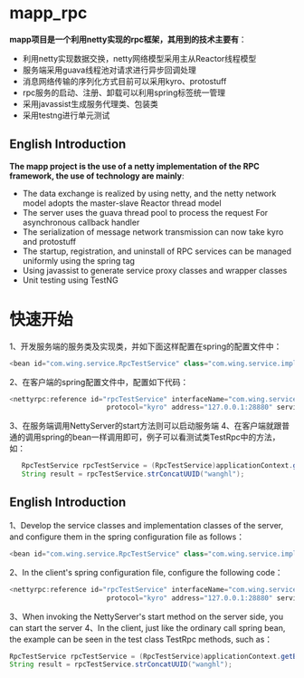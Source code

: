# mapp_rpc
**mapp项目是一个利用netty实现的rpc框架，其用到的技术主要有**：<br>
* 利用netty实现数据交换，netty网络模型采用主从Reactor线程模型
* 服务端采用guava线程池对请求进行异步回调处理
* 消息网络传输的序列化方式目前可以采用kyro、protostuff
* rpc服务的启动、注册、卸载可以利用spring标签统一管理
* 采用javassist生成服务代理类、包装类
* 采用testng进行单元测试
## English Introduction
**The mapp project is the use of a netty implementation of the RPC framework, the use of technology are mainly**: <br>
* The data exchange is realized by using netty, and the netty network model adopts the master-slave Reactor thread model
* The server uses the guava thread pool to process the request For asynchronous callback handler
* The serialization of message network transmission can now take kyro and protostuff
* The startup, registration, and uninstall of RPC services can be managed uniformly using the spring tag
* Using javassist to generate service proxy classes and wrapper classes
* Unit testing using TestNG

# 快速开始
1、开发服务端的服务类及实现类，并如下面这样配置在spring的配置文件中：<br>
```Java
<bean id="com.wing.service.RpcTestService" class="com.wing.service.impl.RpcTestServiceImpl"/> 
```
2、在客户端的spring配置文件中，配置如下代码：<br>
```Java
<nettyrpc:reference id="rpcTestService" interfaceName="com.wing.service.RpcTestService"
                        protocol="kyro" address="127.0.0.1:28880" serviceId="rpcTestService"/> 
```
3、在服务端调用NettyServer的start方法则可以启动服务端
4、在客户端就跟普通的调用spring的bean一样调用即可，例子可以看测试类TestRpc中的方法，如：<br>
```Java
   RpcTestService rpcTestService = (RpcTestService)applicationContext.getBean("rpcTestService"); 
   String result = rpcTestService.strConcatUUID("wanghl");
```
 ## English Introduction
1、Develop the service classes and implementation classes of the server, and configure them in the spring configuration file as follows：<br>
```Java
<bean id="com.wing.service.RpcTestService" class="com.wing.service.impl.RpcTestServiceImpl"/>
```
2、In the client's spring configuration file, configure the following code：<br>
```Java
<nettyrpc:reference id="rpcTestService" interfaceName="com.wing.service.RpcTestService"
                        protocol="kyro" address="127.0.0.1:28880" serviceId="rpcTestService"/>
```                        
3、When invoking the NettyServer's start method on the server side, you can start the server
4、In the client, just like the ordinary call spring bean, the example can be seen in the test class TestRpc methods, such as：<br>
```Java
RpcTestService rpcTestService = (RpcTestService)applicationContext.getBean("rpcTestService"); <br>
String result = rpcTestService.strConcatUUID("wanghl");
```
